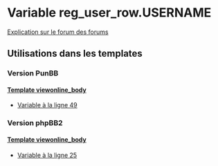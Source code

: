 # Variable reg_user_row.USERNAME
[Explication sur le forum des forums](http://forum.forumactif.com/t294113-listing-des-variables#reg_user_row.USERNAME)
## Utilisations dans les templates
### Version PunBB
#### [Template viewonline_body](punbb/viewonline_body.md)
* [Variable à la ligne 49](../punbb/viewonline_body.tpl#L49)
### Version phpBB2
#### [Template viewonline_body](subsilver/viewonline_body.md)
* [Variable à la ligne 25](../subsilver/viewonline_body.tpl#L25)